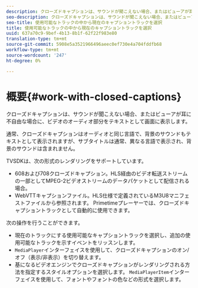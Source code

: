 ```yaml
---
description: クローズドキャプションは、サウンドが聞こえない場合、またはビューアが耳に不自由な場合に、ビデオのオーディオ部分をテキストとして画面に表示します。
seo-description: クローズドキャプションは、サウンドが聞こえない場合、またはビューアが耳に不自由な場合に、ビデオのオーディオ部分をテキストとして画面に表示します。
seo-title: 使用可能なトラックの中から現在のキャプショントラックを選択
title: 使用可能なトラックの中から現在のキャプショントラックを選択
uuid: 637a70c9-9bef-4b13-8b1f-62f22f983e80
translation-type: tm+mt
source-git-commit: 5908e5a3521966496aeec0ef730e4a704fddfb68
workflow-type: tm+mt
source-wordcount: '247'
ht-degree: 0%

---
```



# 概要{#work-with-closed-captions}

クローズドキャプションは、サウンドが聞こえない場合、またはビューアが耳に不自由な場合に、ビデオのオーディオ部分をテキストとして画面に表示します。

通常、クローズドキャプションはオーディオと同じ言語で、背景のサウンドもテキストとして表示されますが、サブタイトルは通常、異なる言語で表示され、背景のサウンドは含まれません。

TVSDKは、次の形式のレンダリングをサポートしています。

* 608および708クローズドキャプション。HLS経由のビデオ転送ストリームの一部としてMPEG-2ビデオストリームのデータパケットとして配信される場合。
* WebVTTキャプションファイル。HLS仕様で定義されているM3U8マニフェストファイルから参照されます。 Primetimeプレーヤーでは、クローズドキャプショントラックとして自動的に使用できます。

次の操作を行うことができます。

* 現在のトラックにする使用可能なキャプショントラックを選択し、追加の使用可能なトラックを示すイベントをリッスンします。
* `MediaPlayer`インターフェイスを使用して、クローズドキャプションのオン/オフ（表示/非表示）を切り替えます。
* 基になるビデオエンジンでクローズドキャプションがレンダリングされる方法を指定するスタイルオプションを選択します。 `MediaPlayerItem`インターフェイスを使用して、フォントやフォントの色などの形式を選択します。
